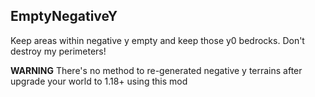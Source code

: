 ## EmptyNegativeY

Keep areas within negative y empty and keep those y0 bedrocks. Don't destroy my perimeters!

**WARNING** There's no method to re-generated negative y terrains after upgrade your world to 1.18+ using this mod
